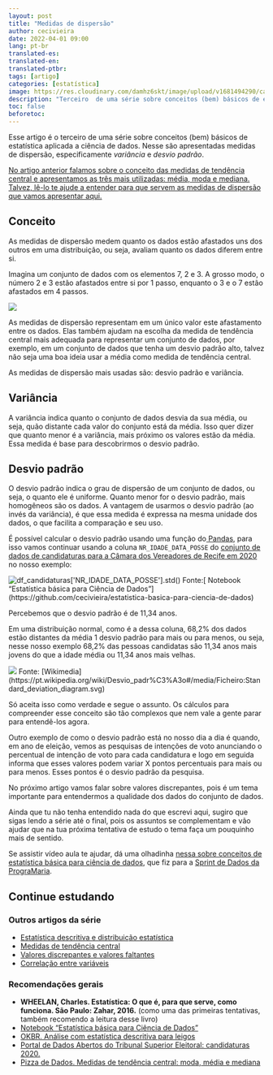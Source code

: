 ```yaml
---
layout: post
title: "Medidas de dispersão"
author: cecivieira
date: 2022-04-01 09:00
lang: pt-br
translated-es: 
translated-en: 
translated-ptbr: 
tags: [artigo]
categories: [estatística]
image: https://res.cloudinary.com/damhz6skt/image/upload/v1681494290/capas-site/20_aminlw.png
description: "Terceiro  de uma série sobre conceitos (bem) básicos de estatística aplicada a ciência de dados. Nesse são apresentadas medidas de dispersão, especificamente variância e desvio padrão."
toc: false
beforetoc:
---
```

Esse artigo é o terceiro  de uma série sobre conceitos (bem) básicos de estatística aplicada a ciência de dados. Nesse são apresentadas medidas de dispersão, especificamente *variância* e *desvio padrão*.

[No artigo anterior falamos sobre o conceito das medidas de tendência central e apresentamos as três mais utilizadas: média, moda e mediana. Talvez, lê-lo te ajude a entender para que servem as medidas de dispersão que vamos apresentar aqui.](https://cecivieira.com/medidas-de-tendencia-central/)


## Conceito

As medidas de dispersão medem quanto os dados estão afastados uns dos outros em uma distribuição, ou seja, avaliam quanto os dados diferem entre si. 

Imagina um conjunto de dados com os elementos 7, 2 e 3. A grosso modo, o número 2 e 3 estão afastados entre si por 1 passo, enquanto o 3 e o 7 estão afastados em 4 passos. 

<img class="rounded mx-auto d-block" src="../../assets/images/serie-estatistica-para-ciencia-dados/dispersao.png">

As medidas de dispersão representam em um único valor este afastamento entre os dados. Elas também ajudam na escolha da medida de tendência central mais adequada para representar um conjunto de dados, por exemplo, em um conjunto de dados que tenha um desvio padrão alto, talvez não seja uma boa ideia usar a média como medida de tendência central. 

As medidas de dispersão mais usadas são: desvio padrão e variância. 


## Variância

A variância indica quanto o conjunto de dados desvia da sua média, ou seja, quão distante cada valor do conjunto está da média. Isso quer dizer que quanto menor é a variância, mais próximo os valores estão da média. Essa medida é base para descobrirmos o desvio padrão.


## Desvio padrão

O desvio padrão indica o grau de dispersão de um conjunto de dados, ou seja, o quanto ele é uniforme. Quanto menor for o desvio padrão, mais homogêneos são os dados. A vantagem de usarmos o desvio padrão (ao invés da variância), é que essa medida é expressa na mesma unidade dos dados, o que facilita a comparação e seu uso.

É possível calcular o desvio padrão usando uma função do[ Pandas](https://pandas.pydata.org/docs/), para isso vamos continuar usando a coluna `NR_IDADE_DATA_POSSE`  do [conjunto de dados de candidaturas para a Câmara dos Vereadores de Recife em 2020](https://cecivieira.com/estatistica-descritiva-e-distribuicao-estatistica/#contexto) no nosso exemplo:

<img class="rounded mx-auto d-block" src="../../assets/images/serie-estatistica-para-ciencia-dados/desvio-padrao.png" alt="df_candidaturas['NR_IDADE_DATA_POSSE'].std()">
Fonte:[ Notebook “Estatística básica para Ciência de Dados”](https://github.com/cecivieira/estatistica-basica-para-ciencia-de-dados)

Percebemos que o desvio padrão é de 11,34 anos. 

Em uma distribuição normal, como é a dessa coluna, 68,2% dos dados estão distantes da média 1 desvio padrão para mais ou para menos, ou seja, nesse nosso exemplo 68,2% das pessoas candidatas são 11,34 anos mais jovens do que a idade média ou 11,34 anos mais velhas. 

<img class="rounded mx-auto d-block" src="../../assets/images/serie-estatistica-para-ciencia-dados/desvio-padrao-diagrama.svg">
Fonte: [Wikimedia](https://pt.wikipedia.org/wiki/Desvio_padr%C3%A3o#/media/Ficheiro:Standard_deviation_diagram.svg)

Só aceita isso como verdade e segue o assunto. Os cálculos para compreender esse conceito são tão complexos que nem vale a gente parar para entendê-los agora.

Outro exemplo de como o desvio padrão está no nosso dia a dia é quando, em ano de eleição, vemos as pesquisas de intenções de voto anunciando o percentual de intenção de voto para cada candidatura e logo em seguida informa que esses valores podem variar X pontos percentuais para mais ou para menos. Esses pontos é o desvio padrão da pesquisa.

No próximo artigo vamos falar sobre valores discrepantes, pois é um tema importante para entendermos a qualidade dos dados do conjunto de dados.

Ainda que tu não tenha entendido nada do que escrevi aqui, sugiro que sigas lendo a série até o final, pois os assuntos se complementam e vão ajudar que na tua próxima tentativa de estudo o tema faça um pouquinho mais de sentido.

Se assistir vídeo aula te ajudar, dá uma olhadinha [nessa sobre conceitos de estatística básica para ciência de dados](https://youtu.be/xiZwte8D1Xs), que fiz para a [Sprint de Dados da PrograMaria](https://youtube.com/playlist?list=PL7h1S1pOf5-t13ktXkAIX5_ZG2nXpU8rE).

## Continue estudando

### Outros artigos da série

- [Estatística descritiva e distribuição estatística](https://cecivieira.com/estatistica-descritiva-e-distribuicao-estatistica/)
- [Medidas de tendência central](https://cecivieira.com/medidas-de-tendencia-central/)
- [Valores discrepantes e valores faltantes](https://cecivieira.com/valores-discrepantes-e-valores-faltantes/)
- [Correlação entre variáveis](https://cecivieira.com/correlacao-entre-variaveis/)

### Recomendações gerais

- **WHEELAN, Charles. Estatística: O que é, para que serve, como funciona. São Paulo: Zahar, 2016.** (como uma das primeiras tentativas, também recomendo a leitura desse livro)
- [Notebook “Estatística básica para Ciência de Dados”](https://github.com/cecivieira/estatistica-basica-para-ciencia-de-dados)
- [OKBR. Análise com estatística descritiva para leigos](https://escoladedados.org/tutoriais/analise-com-estatistica-descritiva-para-leigos/)
- [Portal de Dados Abertos do Tribunal Superior Eleitoral: candidaturas 2020.](https://dadosabertos.tse.jus.br/dataset/candidatos-2020-subtemas)
- [Pizza de Dados. Medidas de tendência central: moda, média e mediana](https://medium.com/pizzadedados/medidas-tendencia-central-185924243185)